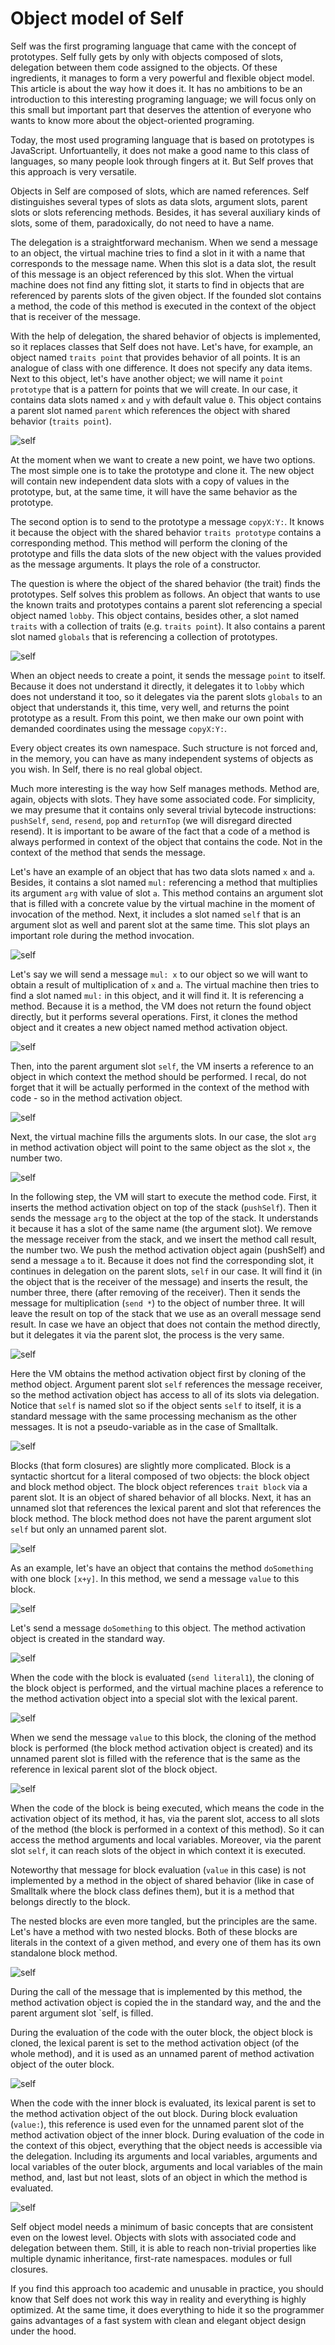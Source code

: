 # Object model of Self

Self was the first programing language that came with the concept of prototypes. Self fully gets by only with objects composed of slots, delegation between them code assigned to the objects. Of these ingredients, it manages to form a very powerful and flexible object model. This article is about the way how it does it. It has no ambitions to be an introduction to this interesting programing language; we will focus only on this small but important part that deserves the attention of everyone who wants to know more about the object-oriented programing.

Today, the most used programing language that is based on prototypes is JavaScript. Unfortuantelly, it does not make a good name to this class of languages, so many people look through fingers at it. But Self proves that this approach is very versatile.

Objects in Self are composed of slots, which are named references. Self distinguishes several types of slots as data slots, argument slots, parent slots or slots referencing methods. Besides, it has several auxiliary kinds of slots, some of them, paradoxically, do not need to have a name.

The delegation is a straightforward mechanism. When we send a message to an object, the virtual machine tries to find a slot in it with a name that corresponds to the message name. When this slot is a data slot, the result of this message is an object referenced by this slot. When the virtual machine does not find any fitting slot, it starts to find in objects that are referenced by parents slots of the given object. If the founded slot contains a method, the code of this method is executed in the context of the object that is receiver of the message.

With the help of delegation, the shared behavior of objects is implemented, so it replaces classes that Self does not have. Let's have, for example, an object named `traits point` that provides behavior of all points. It is an analogue of class with one difference. It does not specify any data items. Next to this object, let's have another object; we will name it `point prototype` that is a pattern for points that we will create. In our case, it contains data slots named `x` and `y` with default value `0`. This object contains a parent slot named `parent` which references the object with shared behavior (`traits point`).

![self](img/self01.png)

At the moment when we want to create a new point, we have two options. The most simple one is to take the prototype and clone it. The new object will contain new independent data slots with a copy of values in the prototype, but, at the same time, it will have the same behavior as the prototype.

The second option is to send to the prototype a message `copyX:Y:`. It knows it because the object with the shared behavior `traits prototype` contains a corresponding method. This method will perform the cloning of the prototype and fills the data slots of the new object with the values provided as the message arguments. It plays the role of a constructor.

The question is where the object of the shared behavior (the trait) finds the prototypes. Self solves this problem as follows. An object that wants to use the known traits and prototypes contains a parent slot referencing a special object named `lobby`. This object contains, besides other, a slot named `traits` with a collection of traits (e.g. `traits point`). It also contains a parent slot named `globals` that is referencing a collection of prototypes.

![self](img/self02.png)

When an object needs to create a point, it sends the message `point` to itself. Because it does not understand it directly, it delegates it to `lobby` which does not understand it too, so it delegates via the parent slots `globals` to an object that understands it, this time, very well, and returns the point prototype as a result. From this point, we then make our own point with demanded coordinates using the message `copyX:Y:`.

Every object creates its own namespace. Such structure is not forced and, in the memory, you can have as many independent systems of objects as you wish. In Self, there is no real global object.

Much more interesting is the way how Self manages methods. Method are, again, objects with slots. They have some associated code. For simplicity, we may presume that it contains only several trivial bytecode instructions: `pushSelf`, `send`, `resend`, `pop` and `returnTop` (we will disregard directed resend). It is important to be aware of the fact that a code of a method is always performed in context of the object that contains the code. Not in the context of the method that sends the message.

Let's have an example of an object that has two data slots named `x` and `a`. Besides, it contains a slot named `mul:` referencing a method that multiplies its argument `arg` with value of slot `a`. This method contains an argument slot that is filled with a concrete value by the virtual machine in the moment of invocation of the method. Next, it includes a slot named `self` that is an argument slot as well and parent slot at the same time. This slot plays an important role during the method invocation.

![self](img/self03.png)

Let's say we will send a message `mul: x` to our object so we will want to obtain a result of multiplication of `x` and `a`. The virtual machine then tries to find a slot named `mul:` in this object, and it will find it. It is referencing a method. Because it is a method, the VM does not return the found object directly, but it performs several operations. First, it clones the method object and it creates a new object named method activation object.

![self](img/self04.png)

Then, into the parent argument slot `self`, the VM inserts a reference to an object in which context the method should be performed. I recal, do not forget that it will be actually performed in the context of the method with code - so in the method activation object.

![self](img/self05.png)

Next, the virtual machine fills the arguments slots. In our case, the slot `arg` in method activation object will point to the same object as the slot `x`, the number two.

![self](img/self06.png)

In the following step, the VM will start to execute the method code. First, it inserts the method activation object on top of the stack (`pushSelf`). Then it sends the message `arg` to the object at the top of the stack. It understands it because it has a slot of the same name (the argument slot). We remove the message receiver from the stack, and we insert the method call result, the number two. We push the method activation object again (pushSelf) and send a message `a` to it. Because it does not find the corresponding slot, it continues in delegation on the parent slots, `self` in our case. It will find it (in the object that is the receiver of the message) and inserts the result, the number three, there (after removing of the receiver). Then it sends the message for multiplication (`send *`) to the object of number three. It will leave the result on top of the stack that we use as an overall message send result.
In case we have an object that does not contain the method directly, but it delegates it via the parent slot, the process is the very same.

![self](img/self07.png)

Here the VM obtains the method activation object first by cloning of the method object. Argument parent slot `self` references the message receiver, so the method activation object has access to all of its slots via delegation. Notice that  `self` is named slot so if the object sents `self` to itself, it is a standard message with the same processing mechanism as the other messages. It is not a pseudo-variable as in the case of Smalltalk.

![self](img/self08.png)

Blocks (that form closures) are slightly more complicated. Block is a syntactic shortcut for a literal composed of two objects: the block object and block method object. The block object references `trait block` via a parent slot. It is an object of shared behavior of all blocks. Next, it has an unnamed slot that references the lexical parent and slot that references the block method. The block method does not have the parent argument slot `self` but only an unnamed parent slot.

![self](img/self09.png)

As an example, let's have an object that contains the method `doSomething` with one block `[x+y]`. In this method, we send a message `value` to this block.

![self](img/self10.png)

Let's send a message `doSomething` to this object. The method activation object is created in the standard way.

![self](img/self11.png)

When the code with the block is evaluated (`send literal1`), the cloning of the block object is performed, and the virtual machine places a reference to the method activation object into a special slot with the lexical parent.

![self](img/self12.png)

When we send the message `value` to this block, the cloning of the method block is performed (the block method activation object is created) and  its unnamed parent slot is filled with the reference that is the same as the reference in lexical parent slot of the block object.

![self](img/self13.png)

When the code of the block is being executed, which means the code in the activation object  of its method, it has, via the parent slot, access to all slots of the method (the block is performed in a context of this method).  So it can access the method arguments and local variables. Moreover, via the parent slot `self`, it can reach slots of the object in which context it is executed.

Noteworthy that message for block evaluation (`value` in this case) is not implemented by a method in the object of shared behavior (like in case of Smalltalk where the block class defines them), but it is a method that belongs directly to the block.

The nested blocks are even more tangled, but the principles are the same. Let's have a method with two nested blocks.  Both of these blocks are literals in the context of a given method, and every one of them has its own standalone block method.

![self](img/self14.png)

During the call of the message that is implemented by this method, the method activation object is copied the in the standard way, and the and the parent argument slot `self˛ is filled.

During the evaluation of the code with the outer block, the object block is cloned, the lexical parent is set to the method activation object (of the whole method), and it is used as an unnamed parent of method activation object of the outer block.

![self](img/self15.png)

When the code with the inner block is evaluated, its lexical parent is set to the method activation object of the out block. During block evaluation (`value:`), this reference is used even for the unnamed parent slot of the  method activation object of the inner block. During evaluation of the code in the context of this object, everything that the object needs is accessible via the delegation. Including its arguments and local variables, arguments and local variables  of the outer block, arguments and local variables of the main method, and, last but not least, slots of an object in which the method is evaluated.

![self](img/self16.png)

Self object model needs a minimum of basic concepts that are consistent even on the lowest level. Objects with slots with associated code and delegation between them. Still, it is able to reach non-trivial properties like multiple dynamic inheritance, first-rate namespaces. modules or full closures.

If you find this approach too academic and unusable in practice, you should know that Self does not work this way in reality and everything is highly optimized. At the same time, it does everything to hide it so the programmer gains advantages of a fast system with clean and elegant object design under the hood.
